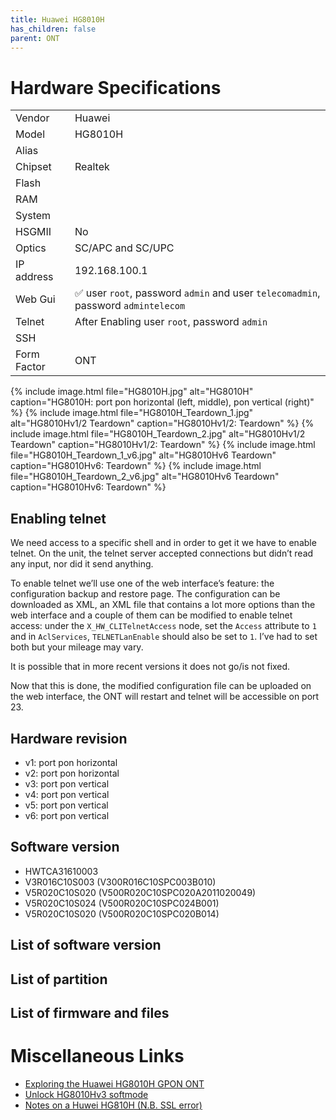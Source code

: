 ```yaml
---
title: Huawei HG8010H 
has_children: false
parent: ONT
---
```


# Hardware Specifications

|             |                                                 |
| ----------- | ----------------------------------------------- |
| Vendor      | Huawei                                          |
| Model       | HG8010H                                         |
| Alias       |                                                 |
| Chipset     | Realtek                                         |
| Flash       |                                                 |
| RAM         |                                                 |
| System      |                                                 |
| HSGMII      | No                                              |
| Optics      | SC/APC and SC/UPC                               |
| IP address  | 192.168.100.1                                   |
| Web Gui     | ✅ user `root`, password `admin` and user `telecomadmin`, password `admintelecom` |
| Telnet      | After Enabling user `root`, password `admin`                                 |
| SSH         |                                                 |
| Form Factor | ONT                                             |

{% include image.html file="HG8010H.jpg"  alt="HG8010H" caption="HG8010H: port pon horizontal (left, middle), pon vertical (right)" %}
{% include image.html file="HG8010H_Teardown_1.jpg"  alt="HG8010Hv1/2 Teardown" caption="HG8010Hv1/2: Teardown" %}
{% include image.html file="HG8010H_Teardown_2.jpg"  alt="HG8010Hv1/2 Teardown" caption="HG8010Hv1/2: Teardown" %}
{% include image.html file="HG8010H_Teardown_1_v6.jpg"  alt="HG8010Hv6 Teardown" caption="HG8010Hv6: Teardown" %}
{% include image.html file="HG8010H_Teardown_2_v6.jpg"  alt="HG8010Hv6 Teardown" caption="HG8010Hv6: Teardown" %}

## Enabling telnet

We need access to a specific shell and in order to get it we have to enable telnet. On the unit, the telnet server accepted connections but didn’t read any input, nor did it send anything.

To enable telnet we’ll use one of the web interface’s feature: the configuration backup and restore page. The configuration can be downloaded as XML, an XML file that contains a lot more options than the web interface and a couple of them can be modified to enable telnet access: under the `X_HW_CLITelnetAccess` node, set the `Access` attribute to `1` and in `AclServices`, `TELNETLanEnable` should also be set to `1`. I’ve had to set both but your mileage may vary. 

It is possible that in more recent versions it does not go/is not fixed.

Now that this is done, the modified configuration file can be uploaded on the web interface, the ONT will restart and telnet will be accessible on port 23.

## Hardware revision
- v1: port pon horizontal
- v2: port pon horizontal
- v3: port pon vertical
- v4: port pon vertical
- v5: port pon vertical
- v6: port pon vertical

## Software version

- HWTCA31610003
- V3R016C10S003 (V300R016C10SPC003B010)
- V5R020C10S020 (V500R020C10SPC020A2011020049)
- V5R020C10S024 (V500R020C10SPC024B001)
- V5R020C10S020 (V500R020C10SPC020B014)

## List of software version
## List of partition
## List of firmware and files
# Miscellaneous Links

- [Exploring the Huawei HG8010H GPON ONT](https://www.linux.it/~md/text/gpon-sha2017.pdf)
- [Unlock HG8010Hv3 softmode](https://lafibre.info/orange-installation/unlock-hg8010gv3-softmode/)
- [Notes on a Huwei HG810H (N.B. SSL error)](https://umbriel.fr/blog/Notes_on_a_Huawei_HG8010H.html)

